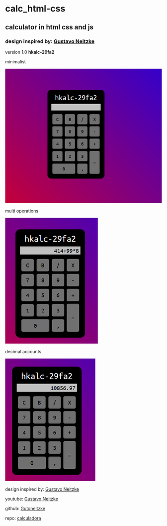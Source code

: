 # calc_html-css

## calculator in html css and js

### design inspired by: [Gustavo Neitzke](https://youtu.be/42TShjXR0m0)

version 1.0 **hkalc-29fa2**

minimalist

![demo01](img/demos/1.0/01.png)

multi operations

![demo2](img/demos/1.0/02.png)

decimal accounts

![demo03](img/demos/1.0/03.png)

design inspired by: [Gustavo Neitzke](https://youtu.be/42TShjXR0m0)

youtube: [Gustavo Neitzke](https://www.youtube.com/channel/UCd8w8Xlc9l8RZ5vHAEGKqWA)

github: [Gutoneitzke](https://github.com/Gutoneitzke/)

repo: [calculadora](https://github.com/Gutoneitzke/calculadora)
